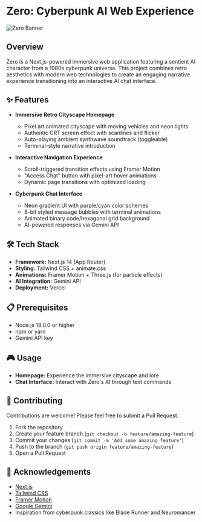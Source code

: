 # Zero: Cyberpunk AI Web Experience

![Zero Banner](./assets/images/zeroai.png)

## Overview

Zero is a Next.js-powered immersive web application featuring a sentient AI character from a 1980s cyberpunk universe. This project combines retro aesthetics with modern web technologies to create an engaging narrative experience transitioning into an interactive AI chat interface.

## ✨ Features

- **Immersive Retro Cityscape Homepage**
  - Pixel art animated cityscape with moving vehicles and neon lights
  - Authentic CRT screen effect with scanlines and flicker
  - Auto-playing ambient synthwave soundtrack (toggleable)
  - Terminal-style narrative introduction

- **Interactive Navigation Experience**
  - Scroll-triggered transition effects using Framer Motion
  - "Access Chat" button with pixel-art hover animations
  - Dynamic page transitions with optimized loading

- **Cyberpunk Chat Interface**
  - Neon gradient UI with purple/cyan color schemes
  - 8-bit styled message bubbles with terminal animations
  - Animated binary code/hexagonal grid background
  - AI-powered responses via Gemini API

## 🛠️ Tech Stack

- **Framework:** Next.js 14 (App Router)
- **Styling:** Tailwind CSS + animate.css
- **Animations:** Framer Motion + Three.js (for particle effects)
- **AI Integration:** Gemini API
- **Deployment:** Vercel

## 📋 Prerequisites

- Node.js 18.0.0 or higher
- npm or yarn
- Gemini API key

## 🎮 Usage

- **Homepage:** Experience the immersive cityscape and lore
- **Chat Interface:** Interact with Zero's AI through text commands

## 🤝 Contributing

Contributions are welcome! Please feel free to submit a Pull Request.

1. Fork the repository
2. Create your feature branch (`git checkout -b feature/amazing-feature`)
3. Commit your changes (`git commit -m 'Add some amazing feature'`)
4. Push to the branch (`git push origin feature/amazing-feature`)
5. Open a Pull Request

## 🙏 Acknowledgements

- [Next.js](https://nextjs.org/)
- [Tailwind CSS](https://tailwindcss.com/)
- [Framer Motion](https://www.framer.com/motion/)
- [Google Gemini](https://ai.google.dev/)
- Inspiration from cyberpunk classics like Blade Runner and Neuromancer
